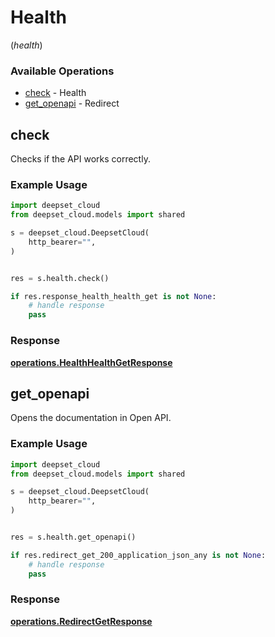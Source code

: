 # Health
(*health*)

### Available Operations

* [check](#check) - Health
* [get_openapi](#get_openapi) - Redirect

## check

Checks if the API works correctly.

### Example Usage

```python
import deepset_cloud
from deepset_cloud.models import shared

s = deepset_cloud.DeepsetCloud(
    http_bearer="",
)


res = s.health.check()

if res.response_health_health_get is not None:
    # handle response
    pass
```


### Response

**[operations.HealthHealthGetResponse](../../models/operations/healthhealthgetresponse.md)**


## get_openapi

Opens the documentation in Open API.

### Example Usage

```python
import deepset_cloud
from deepset_cloud.models import shared

s = deepset_cloud.DeepsetCloud(
    http_bearer="",
)


res = s.health.get_openapi()

if res.redirect_get_200_application_json_any is not None:
    # handle response
    pass
```


### Response

**[operations.RedirectGetResponse](../../models/operations/redirectgetresponse.md)**

